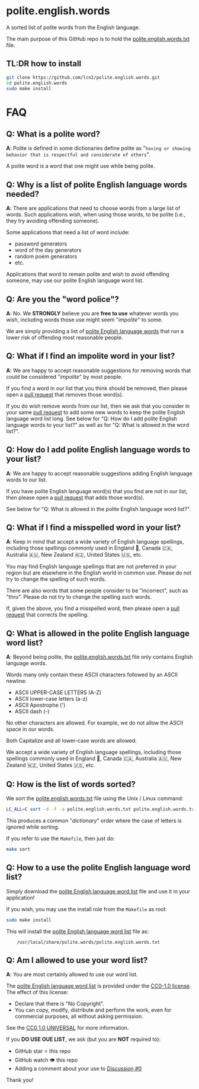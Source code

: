# polite.english.words

A sorted list of polite words from the English language.

The main purpose of this GitHub repo is to hold the [polite.english.words.txt](https://github.com/lcn2/polite.english.words/polite.english.words.txt) file.

## TL:DR how to install

```sh
git clone https://github.com/lcn2/polite.english.words.git
cd polite.english.words
sudo make install
```

# FAQ

## Q: What is a polite word?

**A**: Polite is defined in some dictionaries define polite as "`having or showing behavior that is respectful and considerate of others`".

A polite word is a word that one might use while being polite.

## Q: Why is a list of polite English language words needed?

**A**: There are applications that need to choose words from a large list of words.  Such applications wish, when using those words, to be polite (i.e., they try avoiding offending someone).

Some applications that need a list of word include:

- password generators
- word of the day generators
- random poem generators
- etc.

Applications that word to remain polite and wish to avoid offending someone, may use our polite English language word list.

## Q: Are you the "word police"?

**A**: No.  We **STRONGLY** believe you are **free to use** whatever words you wish, including words those use might seem "_impolite_" to some.

We are simply providing a list of [polite English language words](https://github.com/lcn2/polite.english.words/polite.english.words.txt) that run a lower risk of offending most reasonable people.

## Q: What if I find an impolite word in your list?

**A**: We are happy to accept reasonable suggestions for removing words that could be considered "_impolite_" by most people.

If you find a word in our list that you think should be removed, then please open a [pull request](https://github.com/lcn2/polite.words/pulls) that removes those word(s).

If you do wish remove words from our list, then we ask that you consider in your same [pull request](https://github.com/lcn2/polite.words/pulls) to add some new words to keep the polite English language word list long.   See below for "Q: How do I add polite English language words to your list?" as well as for "Q: What is allowed in the word list?".

## Q: How do I add polite English language words to your list?

**A**: We are happy to accept reasonable suggestions adding English language words to our list.

If you have polite English language word(s) that you find are not in our list, then please open a [pull request](https://github.com/lcn2/polite.words/pulls) that adds those word(s).

See below for "Q: What is allowed in the polite English language word list?".

## Q: What if I find a misspelled word in your list?

**A**: Keep in mind that accept a wide variety of English language spellings, including those spellings commonly used in England 🏴󠁧󠁢󠁥󠁮󠁧󠁿, Canada 🇨🇦, Australia 🇦🇺, New Zealand 🇳🇿, United States 🇺🇸, etc.

You may find English language spellings that are not preferred in your region but are elsewhere in the English world in common use.  Please do not try to change the spelling of such words.

There are also words that some people consider to be "incorrect", such as "thru".  Please do not try to change the spelling such words.

If, given the above, you find a misspelled word, then  please open a [pull request](https://github.com/lcn2/polite.words/pulls) that corrects the spelling.

## Q: What is allowed in the polite English language word list?

**A**: Beyond being polite, the [polite.english.words.txt](https://github.com/lcn2/polite.english.words/polite.english.words.txt) file only contains English language words.

Words many only contain these ASCII characters followed by an ASCII newline:

- ASCII UPPER-CASE LETTERS (A-Z)
- ASCII lower-case letters (a-z)
- ASCII Apostrophe (')
- ASCII dash (-)

No other characters are allowed.  For example, we do not allow the ASCII space in our words.

Both Capitalize and all lower-case words are allowed.

We accept a wide variety of English language spellings, including those spellings commonly used in England 🏴󠁧󠁢󠁥󠁮󠁧󠁿, Canada 🇨🇦, Australia 🇦🇺, New Zealand 🇳🇿, United States 🇺🇸, etc.

## Q: How is the list of words sorted?

We sort the [polite.english.words.txt](https://github.com/lcn2/polite.english.words/polite.english.words.txt) file using the Unix / Linux command:

```sh
LC_ALL=C sort -d -f -o polite.english.words.txt polite.english.words.txt
```

This produces a common "_dictionary_" order where the case of letters is ignored while sorting.

If you refer to use the `Makefile`, then just do:

```sh
make sort
```

## Q: How to a use the polite English language word list?

Simply download the [polite English language word list](https://github.com/lcn2/polite.english.words/polite.english.words.txt) file and use it in your application!

If you wish, you may use the install role from the `Makefile` as root:

```sh
sudo make install
```

This will install the [polite English language word list](https://github.com/lcn2/polite.english.words/polite.english.words.txt) file as:

```
    /usr/local/share/polite.words/polite.english.words.txt
```

## Q: Am I allowed to use your word list?

**A**: You are most certainly allowed to use our word list.

The [polite English language word list](https://github.com/lcn2/polite.english.words/polite.english.words.txt) is provided under the [CC0-1.0 license](https://github.com/lcn2/polite.words?tab=CC0-1.0-1-ov-file#readme). The effect of this license:

- Declare that there is "No Copyright".
- You can copy, modify, distribute and perform the work, even for commercial purposes, all without asking permission.

See the [CC0 1.0 UNIVERSAL](https://creativecommons.org/publicdomain/zero/1.0/) for more information.

If you **DO USE OUE LIST**, we ask (but you are **NOT** required to):

- GitHub star ⭐️ this repo
- GitHub watch 👁️ this repo
- Adding a comment about your use to [Discussion #0](https://github.com/lcn2/polite.english.words/discussions/1)

Thank you!
